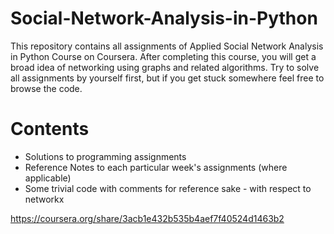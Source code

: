 # Social-Network-Analysis-in-Python
This repository contains all assignments of Applied Social Network Analysis in Python Course on Coursera.
After completing this course, you will get a broad idea of networking using graphs and related algorithms. Try to solve all assignments by yourself first, but if you get stuck somewhere feel free to browse the code. 

# Contents
- Solutions to programming assignments
- Reference Notes to each particular week's assignments (where applicable)
- Some trivial code with comments for reference sake - with respect to networkx

https://coursera.org/share/3acb1e432b535b4aef7f40524d1463b2

